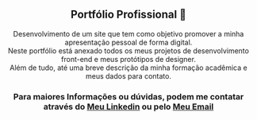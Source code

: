 <h2 align="center"> Portfólio Profissional 🌹</h2>
<p align="center">Desenvolvimento de um site que tem como objetivo promover a minha apresentação pessoal de forma digital. <br>Neste portfólio está anexado todos os meus projetos de desenvolvimento front-end e meus protótipos de designer. <br>Além de tudo, até uma breve descrição da minha formação acadêmica e meus dados para contato. </p>

<h3 align="center">Para maiores Informações ou dúvidas, podem me contatar através do <a href="https://www.linkedin.com/in/rilaryleppos/">Meu Linkedin</a> ou  pelo <a href="mailto: leppos94@gmail.com">Meu Email</a></h3>